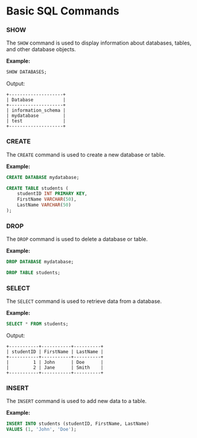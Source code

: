 # Basic SQL Commands

### SHOW
The `SHOW` command is used to display information about databases, tables, and other database objects.

**Example:**
```sql
SHOW DATABASES;
```
Output:
```
+--------------------+
| Database           |
+--------------------+
| information_schema |
| mydatabase         |
| test               |
+--------------------+
```

### CREATE
The `CREATE` command is used to create a new database or table.

**Example:**
```sql
CREATE DATABASE mydatabase;
```
```sql
CREATE TABLE students (
    studentID INT PRIMARY KEY,
    FirstName VARCHAR(50),
    LastName VARCHAR(50)
);
```

### DROP
The `DROP` command is used to delete a database or table.

**Example:**
```sql
DROP DATABASE mydatabase;
```
```sql
DROP TABLE students;
```

### SELECT
The `SELECT` command is used to retrieve data from a database.

**Example:**
```sql
SELECT * FROM students;
```
Output:
```
+-----------+-----------+----------+
| studentID | FirstName | LastName |
+-----------+-----------+----------+
|         1 | John      | Doe      |
|         2 | Jane      | Smith    |
+-----------+-----------+----------+
```

### INSERT
The `INSERT` command is used to add new data to a table.

**Example:**
```sql
INSERT INTO students (studentID, FirstName, LastName)
VALUES (1, 'John', 'Doe');
```

